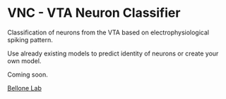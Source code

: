 # VNC - VTA Neuron Classifier
Classification of neurons from the VTA based on electrophysiological spiking pattern. 

Use already existing models to predict identity of neurons or create your own model.


Coming soon.

[Bellone Lab](https://www.unige.ch/medecine/neuf/en/research/grecherche/camilla-bellone/)
